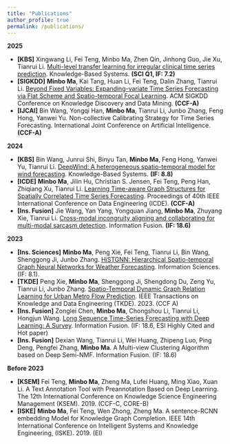 ```yaml
---
title: "Publications"
author_profile: true
permalink: /publications/
---
```


<!--(Underline indicates students I supervised, \* indicates correpsonding author)
-->

**2025**
* **[KBS]** Xingwang Li, Fei Teng, Minbo Ma, Zhen Qin, Jinhong Guo, Jie Xu, Tianrui Li. [Multi-level transfer learning for irregular clinical time series prediction](https://doi.org/10.1016/j.knosys.2025.113825). Knowledge-Based Systems. **(SCI Q1, IF: 7.2)**
* **[SIGKDD]** **Minbo Ma**, Kai Tang, Huan Li, Fei Teng, Dalin Zhang, Tianrui Li. [Beyond Fixed Variables: Expanding-variate Time Series Forecasting via Flat Scheme and Spatio-temporal Focal Learning](https://arxiv.org/abs/2502.15296). ACM SIGKDD Conference on Knowledge Discovery and Data Mining. **(CCF-A)**
* **[IJCAI]** Bin Wang, Yongqi Han, **Minbo Ma**, Tianrui Li, Junbo Zhang, Feng Hong, Yanwei Yu. Non-collective Calibrating Strategy for Time Series Forecasting. International Joint Conference on Artificial Intelligence. **(CCF-A)**

**2024**
* **[KBS]** Bin Wang, Junrui Shi, Binyu Tan, **Minbo Ma**, Feng Hong, Yanwei Yu, Tianrui Li. [DeepWind: A heterogeneous
spatio-temporal model for wind forecasting](https://www.sciencedirect.com/science/article/abs/pii/S0950705124000200). Knowledge-Based Systems. **(IF: 8.8)**
* **[ICDE]** **Minbo Ma**, Jilin Hu, Christian S. Jensen, Fei Teng, Peng Han, Zhiqiang Xu, Tianrui Li. [Learning Time-aware Graph Structures for Spatially Correlated Time Series Forecasting](https://www.computer.org/csdl/proceedings-article/icde/2024/171500e435/1YOtOf2ic0w). Proceedings of 40th IEEE International Conference on Data Engineering (ICDE). **(CCF-A)**
* **[Ins. Fusion]** Jie Wang, Yan Yang, Yongquan Jiang, **Minbo Ma**, Zhuyang Xie, Tianrui Li. [Cross-modal incongruity aligning and collaborating for multi-modal sarcasm detection](https://www.sciencedirect.com/science/article/abs/pii/S1566253523004487). Information Fusion. **(IF: 18.6)**

**2023**
* **[Ins. Sciences]** **Minbo Ma**, Peng Xie, Fei Teng, Tianrui Li, Bin Wang, Shenggong Ji, Junbo Zhang. [HiSTGNN: Hierarchical Spatio-temporal Graph Neural Networks for Weather Forecasting](https://www.sciencedirect.com/science/article/abs/pii/S0020025523011659). Information Sciences. (IF: 8.1).
* **[TKDE]** Peng Xie, **Minbo Ma**, Shenggong Ji, Shengdong Du, Zeng Yu, Tianrui Li, Junbo Zhang. [Spatio-Temporal Dynamic Graph Relation Learning for Urban Metro Flow Prediction](https://ieeexplore.ieee.org/document/10107812). IEEE Transactions on Knowledge and Data Engineering (TKDE). 2023. (CCF A)
* **[Ins. Fusion]** Zonglei Chen, **Minbo Ma**, Chongshou Li, Tianrui Li, Hongjun Wang. [Long Sequence Time-Series Forecasting with Deep Learning: A Survey](https://www.sciencedirect.com/science/article/abs/pii/S1566253523001355). Information Fusion. (IF: 18.6, ESI Highly Cited and Hot paper)
* **[Ins. Fusion]** Dexian Wang, Tianrui Li, Wei Huang, Zhipeng Luo, Ping Deng, Pengfei Zhang, **Minbo Ma**. A Multi-view Clustering Algorithm based on Deep Semi-NMF. Information Fusion. (IF: 18.6)

**Before 2023**
* **[KSEM]** Fei Teng, **Minbo Ma**, Zheng Ma, Lufei Huang, Ming Xiao, Xuan Li. A Text Annotation Tool with Preannotation Based on Deep Learning. The 12th International Conference on Knowledge Science Engineering Management (KSEM). 2019. (CCF-C, CORE-B)
* **[ISKE]** **Minbo Ma**, Fei Teng, Wen Zhong, Zheng Ma. A sentence-RCNN embedding Model for Knowledge Graph Completion. IEEE 14th International Conference on Intelligent Systems and Knowledge Engineering, (ISKE). 2019. (EI)
